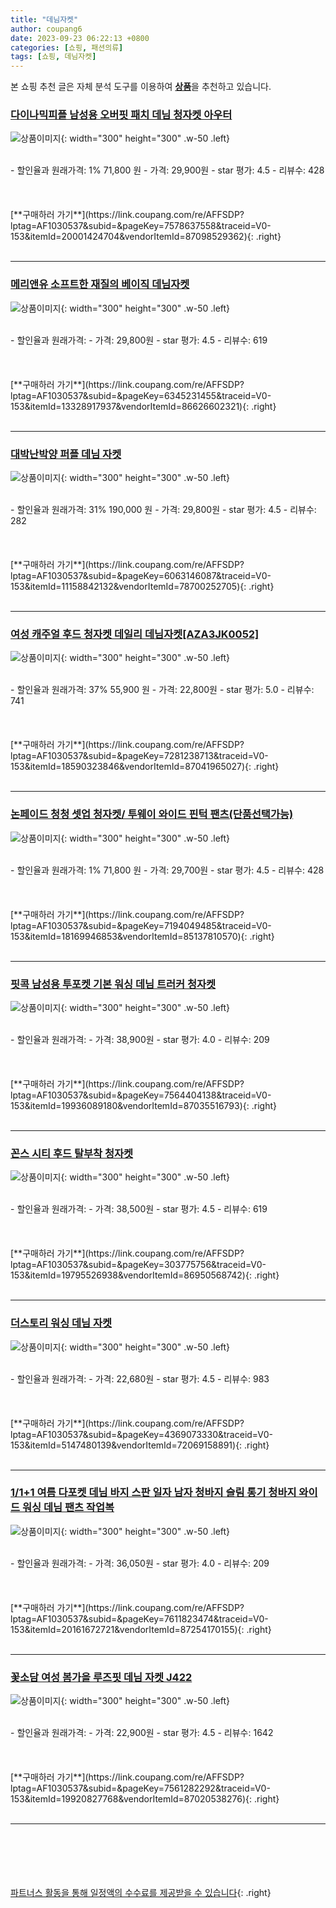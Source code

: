 ```yaml
---
title: "데님자켓"
author: coupang6
date: 2023-09-23 06:22:13 +0800
categories: [쇼핑, 패션의류]
tags: [쇼핑, 데님자켓]
---
```


본 쇼핑 추천 글은 자체 분석 도구를 이용하여 [**상품**](https://link.coupang.com/a/bao1ui)을 추천하고 있습니다.

### [다이나믹피플 남성용 오버핏 패치 데님 청자켓 아우터](https://link.coupang.com/re/AFFSDP?lptag=AF1030537&subid=&pageKey=7578637558&traceid=V0-153&itemId=20001424704&vendorItemId=87098529362)

![상품이미지](https://thumbnail8.coupangcdn.com/thumbnails/remote/230x230ex/image/vendor_inventory/073b/e2af36694a5738d7f865b6cfc75a5fd28a8aa8722a4a40208cd44ed85f67.jpg){: width="300" height="300" .w-50 .left}


<br>
- 할인율과 원래가격: 1%  71,800   원
- 가격: 29,900원
- star 평가: 4.5
- 리뷰수: 428
<br>
<br>
<br>
<br>
[**구매하러 가기**](https://link.coupang.com/re/AFFSDP?lptag=AF1030537&subid=&pageKey=7578637558&traceid=V0-153&itemId=20001424704&vendorItemId=87098529362){: .right}
<br>
<br>

---

### [메리앤유 소프트한 재질의 베이직 데님자켓](https://link.coupang.com/re/AFFSDP?lptag=AF1030537&subid=&pageKey=6345231455&traceid=V0-153&itemId=13328917937&vendorItemId=86626602321)

![상품이미지](https://thumbnail8.coupangcdn.com/thumbnails/remote/230x230ex/image/vendor_inventory/dfba/85834916d9063d88f5fb246fbd56b97b51b14b43dd03e24913024c33269f.jpg){: width="300" height="300" .w-50 .left}


<br>
- 할인율과 원래가격: 
- 가격: 29,800원
- star 평가: 4.5
- 리뷰수: 619
<br>
<br>
<br>
<br>
[**구매하러 가기**](https://link.coupang.com/re/AFFSDP?lptag=AF1030537&subid=&pageKey=6345231455&traceid=V0-153&itemId=13328917937&vendorItemId=86626602321){: .right}
<br>
<br>

---

### [대박난박양 퍼플 데님 자켓](https://link.coupang.com/re/AFFSDP?lptag=AF1030537&subid=&pageKey=6063146087&traceid=V0-153&itemId=11158842132&vendorItemId=78700252705)

![상품이미지](https://thumbnail6.coupangcdn.com/thumbnails/remote/230x230ex/image/vendor_inventory/cd49/a60c5243691ba5b96fc7050d84719dc8b418bf0d46eaf370e544b79f47ff.jpg){: width="300" height="300" .w-50 .left}


<br>
- 할인율과 원래가격: 31%  190,000   원
- 가격: 29,800원
- star 평가: 4.5
- 리뷰수: 282
<br>
<br>
<br>
<br>
[**구매하러 가기**](https://link.coupang.com/re/AFFSDP?lptag=AF1030537&subid=&pageKey=6063146087&traceid=V0-153&itemId=11158842132&vendorItemId=78700252705){: .right}
<br>
<br>

---

### [여성 캐주얼 후드 청자켓 데일리 데님자켓[AZA3JK0052]](https://link.coupang.com/re/AFFSDP?lptag=AF1030537&subid=&pageKey=7281238713&traceid=V0-153&itemId=18590323846&vendorItemId=87041965027)

![상품이미지](https://thumbnail7.coupangcdn.com/thumbnails/remote/230x230ex/image/vendor_inventory/4a5f/df7472a3e00dd3a92083d4049b3b37c3f7cc76f02019bbf5054bc23e5e63.jpg){: width="300" height="300" .w-50 .left}


<br>
- 할인율과 원래가격: 37%  55,900   원
- 가격: 22,800원
- star 평가: 5.0
- 리뷰수: 741
<br>
<br>
<br>
<br>
[**구매하러 가기**](https://link.coupang.com/re/AFFSDP?lptag=AF1030537&subid=&pageKey=7281238713&traceid=V0-153&itemId=18590323846&vendorItemId=87041965027){: .right}
<br>
<br>

---

### [논페이드 청청 셋업 청자켓/ 투웨이 와이드 핀턱 팬츠(단품선택가능)](https://link.coupang.com/re/AFFSDP?lptag=AF1030537&subid=&pageKey=7194049485&traceid=V0-153&itemId=18169946853&vendorItemId=85137810570)

![상품이미지](https://thumbnail10.coupangcdn.com/thumbnails/remote/230x230ex/image/vendor_inventory/f38a/f1f2892f44e6e6a625f759f913df95960ade0f664a3971ca40de898bdbe2.jpg){: width="300" height="300" .w-50 .left}


<br>
- 할인율과 원래가격: 1%  71,800   원
- 가격: 29,700원
- star 평가: 4.5
- 리뷰수: 428
<br>
<br>
<br>
<br>
[**구매하러 가기**](https://link.coupang.com/re/AFFSDP?lptag=AF1030537&subid=&pageKey=7194049485&traceid=V0-153&itemId=18169946853&vendorItemId=85137810570){: .right}
<br>
<br>

---

### [핏콕 남성용 투포켓 기본 워싱 데님 트러커 청자켓](https://link.coupang.com/re/AFFSDP?lptag=AF1030537&subid=&pageKey=7564404138&traceid=V0-153&itemId=19936089180&vendorItemId=87035516793)

![상품이미지](https://thumbnail6.coupangcdn.com/thumbnails/remote/230x230ex/image/vendor_inventory/4e9b/5301e277f439152d21208c4123b4a7746d4814e332094645b978099f961e.jpg){: width="300" height="300" .w-50 .left}


<br>
- 할인율과 원래가격: 
- 가격: 38,900원
- star 평가: 4.0
- 리뷰수: 209
<br>
<br>
<br>
<br>
[**구매하러 가기**](https://link.coupang.com/re/AFFSDP?lptag=AF1030537&subid=&pageKey=7564404138&traceid=V0-153&itemId=19936089180&vendorItemId=87035516793){: .right}
<br>
<br>

---

### [꼰스 시티 후드 탈부착 청자켓](https://link.coupang.com/re/AFFSDP?lptag=AF1030537&subid=&pageKey=303775756&traceid=V0-153&itemId=19795526938&vendorItemId=86950568742)

![상품이미지](https://thumbnail7.coupangcdn.com/thumbnails/remote/230x230ex/image/vendor_inventory/69fd/b10a120ed3bd54285dc56a3b592ea8e9cc24ecab18bd89c24b7f8213f352.jpg){: width="300" height="300" .w-50 .left}


<br>
- 할인율과 원래가격: 
- 가격: 38,500원
- star 평가: 4.5
- 리뷰수: 619
<br>
<br>
<br>
<br>
[**구매하러 가기**](https://link.coupang.com/re/AFFSDP?lptag=AF1030537&subid=&pageKey=303775756&traceid=V0-153&itemId=19795526938&vendorItemId=86950568742){: .right}
<br>
<br>

---

### [더스토리 워싱 데님 자켓](https://link.coupang.com/re/AFFSDP?lptag=AF1030537&subid=&pageKey=4369073330&traceid=V0-153&itemId=5147480139&vendorItemId=72069158891)

![상품이미지](https://thumbnail6.coupangcdn.com/thumbnails/remote/230x230ex/image/retail/images/23255718515232-292ecbb8-8395-4393-83bd-ba80c30ca4b8.png){: width="300" height="300" .w-50 .left}


<br>
- 할인율과 원래가격: 
- 가격: 22,680원
- star 평가: 4.5
- 리뷰수: 983
<br>
<br>
<br>
<br>
[**구매하러 가기**](https://link.coupang.com/re/AFFSDP?lptag=AF1030537&subid=&pageKey=4369073330&traceid=V0-153&itemId=5147480139&vendorItemId=72069158891){: .right}
<br>
<br>

---

### [1/1+1 여름 다포켓 데님 바지 스판 일자 남자 청바지 슬림 통기 청바지 와이드 워싱 데님 팬츠 작업복](https://link.coupang.com/re/AFFSDP?lptag=AF1030537&subid=&pageKey=7611823474&traceid=V0-153&itemId=20161672721&vendorItemId=87254170155)

![상품이미지](https://thumbnail9.coupangcdn.com/thumbnails/remote/230x230ex/image/vendor_inventory/33ec/3892bac2bf82fe1d368e01d4051c36599bdd5f48ef576501c8f506dea284.jpg){: width="300" height="300" .w-50 .left}


<br>
- 할인율과 원래가격: 
- 가격: 36,050원
- star 평가: 4.0
- 리뷰수: 209
<br>
<br>
<br>
<br>
[**구매하러 가기**](https://link.coupang.com/re/AFFSDP?lptag=AF1030537&subid=&pageKey=7611823474&traceid=V0-153&itemId=20161672721&vendorItemId=87254170155){: .right}
<br>
<br>

---

### [꽃소담 여성 봄가을 루즈핏 데님 자켓 J422](https://link.coupang.com/re/AFFSDP?lptag=AF1030537&subid=&pageKey=7561282292&traceid=V0-153&itemId=19920827768&vendorItemId=87020538276)

![상품이미지](https://thumbnail8.coupangcdn.com/thumbnails/remote/230x230ex/image/vendor_inventory/c754/f7c6ec5280def80a1219663921a0c51f437087604fb8288f2cdd377e65ad.png){: width="300" height="300" .w-50 .left}


<br>
- 할인율과 원래가격: 
- 가격: 22,900원
- star 평가: 4.5
- 리뷰수: 1642
<br>
<br>
<br>
<br>
[**구매하러 가기**](https://link.coupang.com/re/AFFSDP?lptag=AF1030537&subid=&pageKey=7561282292&traceid=V0-153&itemId=19920827768&vendorItemId=87020538276){: .right}
<br>
<br>

---
<br><br><br><br><br> [파트너스 활동을 통해 일정액의 수수료를 제공받을 수 있습니다](https://link.coupang.com/a/bao1ui){: .right}
